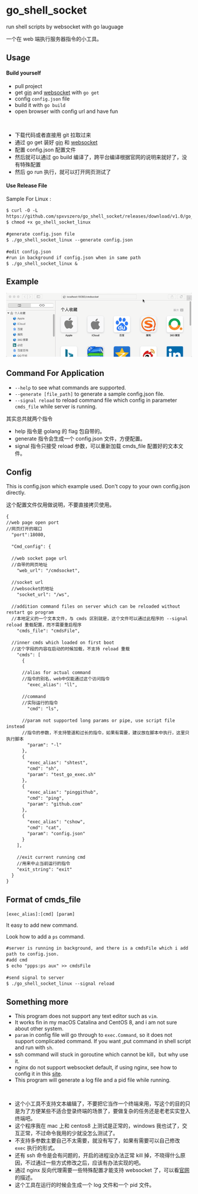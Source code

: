 # go_shell_socket

run shell scripts by websocket with go lauguage

一个在 web 端执行服务器指令的小工具。

## Usage
#### Build yourself

* pull project
* get [gin](https://github.com/gin-gonic/gin) and [websocket](https://github.com/gorilla/websocket) with `go get`
* config `config.json` file
* build it with `go build`
* open browser with config url and have fun

<br>

* 下载代码或者直接用 git 拉取过来
* 通过 go get 装好  [gin](https://github.com/gin-gonic/gin) 和  [websocket](https://github.com/gorilla/websocket)
* 配置 config.json 配置文件
* 然后就可以通过 go build 编译了，跨平台编译根据官网的说明来就好了，没有特殊配置
* 然后 go run 执行，就可以打开网页测试了


#### Use Release File

Sample For Linux :
```
$ curl -O -L https://github.com/spxvszero/go_shell_socket/releases/download/v1.0/go_shell_socket_linux
$ chmod +x go_shell_socket_linux

#generate config.json file
$ ./go_shell_socket_linux --generate config.json

#edit config.json
#run in background if config.json when in same path
$ ./go_shell_socket_linux &

```


## Example

![demo](readme_source/demo.gif)

## Command For Application

* `--help` to see what commands are supported.
* `--generate [file_path]` to generate a sample config.json file.
* `--signal reload` to reload command file which config in parameter `cmds_file` while server is running.

其实总共就两个指令

* help 指令是 golang 的 flag 包自带的。
* generate 指令会生成一个 config.json 文件，方便配置。
* signal 指令只接受 reload 参数，可以重新加载 cmds_file 配置好的文本文件。 

## Config

This is config.json which example used. Don't copy to your own config.json directly.

这个配置文件仅用做说明，不要直接拷贝使用。

```
{
//web page open port 
//网页打开的端口
  "port":18080,
  
  "Cmd_config": {
  
  //web socket page url 
  //自带的网页地址
    "web_url": "/cmdsocket",
    
  //socket url 
  //websocket的地址
    "socket_url": "/ws",
    
  //addition command files on server which can be reloaded without restart go program 
  //本地定义的一个文本文件，与 cmds 区别就是，这个文件可以通过此程序的 --signal reload 重载配置，而不需要重启程序
    "cmds_file": "cmdsFile",
    
  //inner cmds which loaded on first boot
  //这个字段的内容在启动的时候加载，不支持 reload 重载
    "cmds": [
      {
      
      //alias for actual command
      //指令的别名，web中仅能通过这个访问指令
        "exec_alias": "ll",
        
      //command
      //实际运行的指令
        "cmd": "ls",
        
      //param not supported long params or pipe, use script file instead
      //指令的参数，不支持管道和过长的指令，如果有需要，建议放在脚本中执行，这里只执行脚本
        "param": "-l"
      },
      {
        "exec_alias": "shtest",
        "cmd": "sh",
        "param": "test_go_exec.sh"
      },
      {
        "exec_alias": "pinggithub",
        "cmd": "ping",
        "param": "github.com"
      },
      {
        "exec_alias": "cshow",
        "cmd": "cat",
        "param": "config.json"
      }
    ],
    
    //exit current running cmd
    //用来中止当前运行的指令
    "exit_string": "exit"
  }
}
```

## Format of cmds_file

`[exec_alias]:[cmd] [param]`

It easy to add new command.

Look how to add a `ps` command.

```
#server is running in background, and there is a cmdsFile which i add path to config.json.
#add cmd
$ echo "ppps:ps aux" >> cmdsFile

#send signal to server
$ ./go_shell_socket_linux --signal reload
```

## Something more

* This program does not support any text editor such as `vim`.
* It works fin in my macOS Catalina and CentOS 8, and i am not sure about other system.
* `param` in config file will go through to `exec.Command`, so it does not support complicated command. If you want ,put command in shell script and run with `sh`.
* ssh command will stuck in goroutine which cannot be kill，but why use it.
* nginx do not support websocket default, if using nginx, see how to config it in this [site](https://nginx.org/en/docs/http/websocket.html).
* This program will generate a log file and a pid file while running. 

<br>

* 这个小工具不支持文本编辑了，不要把它当作一个终端来用，写这个的目的只是为了方便某些不适合登录终端的场景了，要做复杂的任务还是老老实实登入终端吧。
* 这个程序我在 mac 上和 centos8 上测试是正常的，windows 我也试了，交互正常，不过命令我用的少就没怎么测试了。
* 不支持多参数主要自己不太需要，就没有写了，如果有需要可以自己修改 `exec` 执行的形式。
* 还有 ssh 命令是会有问题的，开启的进程没办法正常 kill 掉，不晓得什么原因，不过通过一些方式修改之后，应该有办法实现的吧。
* 通过 nginx 反向代理需要一些特殊配置才能支持 websocket 了，可以看[官网](https://nginx.org/en/docs/http/websocket.html)的描述。
* 这个工具在运行的时候会生成一个 log 文件和一个 pid 文件。

